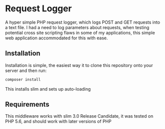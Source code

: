 # Request Logger
A hyper simple PHP request logger, which logs POST and GET requests into a text file. I had a need to log parameters
about requests, when testing potential cross site scripting flaws in some of my applications, this simple web
application accommodated for this with ease.

## Installation
Installation is simple, the easiest way it to clone this repository onto your server and then run:

```bash
composer install
```

This installs slim and sets up auto-loading

## Requirements
This middleware works with slim 3.0 Release Candidate, it was tested on PHP 5.6, and should work with later versions of PHP


